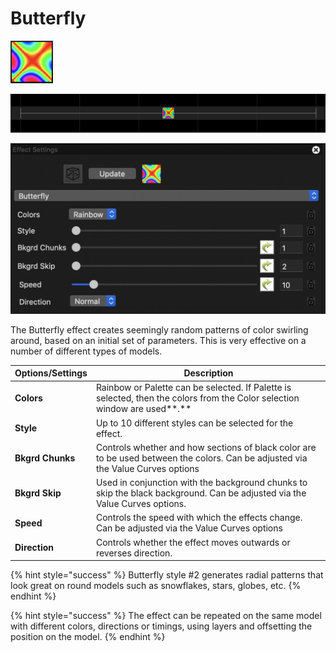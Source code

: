 # Butterfly

![Icon](<../../.gitbook/assets/image (221).png>)

![Sequencer Grid](<../../.gitbook/assets/image (230).png>)

![](<../../.gitbook/assets/image (647).png>)

The Butterfly effect creates seemingly random patterns of color swirling around, based on an initial set of parameters. This is very effective on a number of different types of models.

| **Options/Settings** | **Description**                                                                                                                   |
| -------------------- | --------------------------------------------------------------------------------------------------------------------------------- |
| **Colors**           | Rainbow or Palette can be selected.  If Palette is selected, then the colors from the Color selection window are used**.**        |
| **Style**            | Up to 10 different styles can be selected for the effect.                                                                         |
| **Bkgrd Chunks**     | Controls whether and how sections of black color are to be used between the colors.  Can be adjusted via the Value Curves options |
| **Bkgrd Skip**       | Used in conjunction with the background chunks to skip the black background.  Can be adjusted via the Value Curves options.       |
| **Speed**            | Controls the speed with which the effects change.  Can be adjusted via the Value Curves options                                   |
| **Direction**        | Controls whether the effect moves outwards or reverses direction.                                                                 |

{% hint style="success" %}
Butterfly style #2 generates radial patterns that look great on round models such as snowflakes, stars, globes, etc.
{% endhint %}

{% hint style="success" %}
The effect can be repeated on the same model with different colors, directions or timings, using layers and offsetting the position on the model.
{% endhint %}
